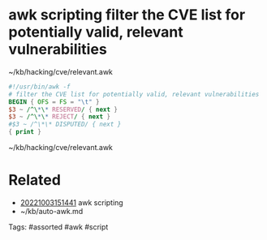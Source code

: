 # awk scripting filter the CVE list for potentially valid, relevant vulnerabilities
~/kb/hacking/cve/relevant.awk
```awk
#!/usr/bin/awk -f
# filter the CVE list for potentially valid, relevant vulnerabilities
BEGIN { OFS = FS = "\t" }
$3 ~ /^\*\* RESERVED/ { next }
$3 ~ /^\*\* REJECT/ { next }
#$3 ~ /^\*\* DISPUTED/ { next }
{ print }
```

~/kb/hacking/cve/relevant.awk
# Related
- [20221003151441](/zet/20221003151441/README.md) awk scripting
- ~/kb/auto-awk.md

Tags:
    #assorted #awk #script

